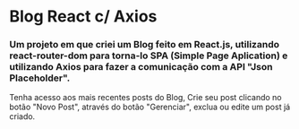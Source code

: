 # Blog React c/ Axios

### Um projeto em que criei um Blog feito em React.js, utilizando react-router-dom para torna-lo SPA (Simple Page Aplication) e utilizando Axios para fazer a comunicação com a API "Json Placeholder".

Tenha acesso aos mais recentes posts do Blog, Crie seu post clicando no botão "Novo Post", através do botão "Gerenciar", exclua ou edite um post já criado.
